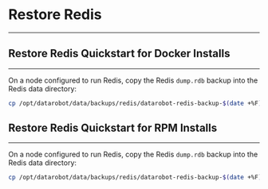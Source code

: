 <a name="restore-redis"></a>
# Restore Redis
---------------

<a name="restore-redis-quickstart-docker"></a>
## Restore Redis Quickstart for Docker Installs
-----------------------------------------------
On a node configured to run Redis, copy the Redis `dump.rdb` backup into the Redis data directory:

```bash
cp /opt/datarobot/data/backups/redis/datarobot-redis-backup-$(date +%F).rdb /opt/datarobot/data/redis/dump.rdb
```

<a name="restore-redis-quickstart-rpm"></a>
## Restore Redis Quickstart for RPM Installs
--------------------------------------------
On a node configured to run Redis, copy the Redis `dump.rdb` backup into the Redis data directory:

```bash
cp /opt/datarobot/data/backups/redis/datarobot-redis-backup-$(date +%F).rdb /opt/datarobot/data/dump.rdb
```
